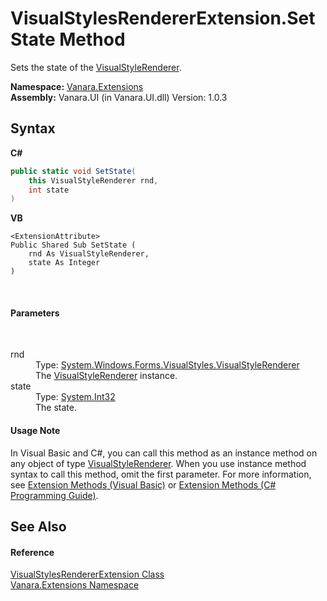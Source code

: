 # VisualStylesRendererExtension.SetState Method 
 

Sets the state of the <a href="http://msdn2.microsoft.com/en-us/library/s6tzc66d" target="_blank">VisualStyleRenderer</a>.

**Namespace:**&nbsp;<a href="9abe54ff-18ce-e333-beed-30e855655381">Vanara.Extensions</a><br />**Assembly:**&nbsp;Vanara.UI (in Vanara.UI.dll) Version: 1.0.3

## Syntax

**C#**<br />
``` C#
public static void SetState(
	this VisualStyleRenderer rnd,
	int state
)
```

**VB**<br />
``` VB
<ExtensionAttribute>
Public Shared Sub SetState ( 
	rnd As VisualStyleRenderer,
	state As Integer
)
```

<br />

#### Parameters
&nbsp;<dl><dt>rnd</dt><dd>Type: <a href="http://msdn2.microsoft.com/en-us/library/s6tzc66d" target="_blank">System.Windows.Forms.VisualStyles.VisualStyleRenderer</a><br />The <a href="http://msdn2.microsoft.com/en-us/library/s6tzc66d" target="_blank">VisualStyleRenderer</a> instance.</dd><dt>state</dt><dd>Type: <a href="http://msdn2.microsoft.com/en-us/library/td2s409d" target="_blank">System.Int32</a><br />The state.</dd></dl>

#### Usage Note
In Visual Basic and C#, you can call this method as an instance method on any object of type <a href="http://msdn2.microsoft.com/en-us/library/s6tzc66d" target="_blank">VisualStyleRenderer</a>. When you use instance method syntax to call this method, omit the first parameter. For more information, see <a href="http://msdn.microsoft.com/en-us/library/bb384936.aspx">Extension Methods (Visual Basic)</a> or <a href="http://msdn.microsoft.com/en-us/library/bb383977.aspx">Extension Methods (C# Programming Guide)</a>.

## See Also


#### Reference
<a href="5e4a9e29-0aad-8001-c167-4f6bc1cbad58">VisualStylesRendererExtension Class</a><br /><a href="9abe54ff-18ce-e333-beed-30e855655381">Vanara.Extensions Namespace</a><br />